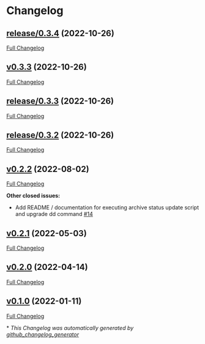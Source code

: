 # Changelog

## [release/0.3.4](https://github.com/NASA-PDS/registry-loader/tree/release/0.3.4) (2022-10-26)

[Full Changelog](https://github.com/NASA-PDS/registry-loader/compare/v0.3.3...release/0.3.4)

## [v0.3.3](https://github.com/NASA-PDS/registry-loader/tree/v0.3.3) (2022-10-26)

[Full Changelog](https://github.com/NASA-PDS/registry-loader/compare/release/0.3.3...v0.3.3)

## [release/0.3.3](https://github.com/NASA-PDS/registry-loader/tree/release/0.3.3) (2022-10-26)

[Full Changelog](https://github.com/NASA-PDS/registry-loader/compare/release/0.3.2...release/0.3.3)

## [release/0.3.2](https://github.com/NASA-PDS/registry-loader/tree/release/0.3.2) (2022-10-26)

[Full Changelog](https://github.com/NASA-PDS/registry-loader/compare/v0.2.2...release/0.3.2)

## [v0.2.2](https://github.com/NASA-PDS/registry-loader/tree/v0.2.2) (2022-08-02)

[Full Changelog](https://github.com/NASA-PDS/registry-loader/compare/v0.2.1...v0.2.2)

**Other closed issues:**

- Add README / documentation for executing archive status update script and upgrade dd command [\#14](https://github.com/NASA-PDS/registry-loader/issues/14)

## [v0.2.1](https://github.com/NASA-PDS/registry-loader/tree/v0.2.1) (2022-05-03)

[Full Changelog](https://github.com/NASA-PDS/registry-loader/compare/v0.2.0...v0.2.1)

## [v0.2.0](https://github.com/NASA-PDS/registry-loader/tree/v0.2.0) (2022-04-14)

[Full Changelog](https://github.com/NASA-PDS/registry-loader/compare/v0.1.0...v0.2.0)

## [v0.1.0](https://github.com/NASA-PDS/registry-loader/tree/v0.1.0) (2022-01-11)

[Full Changelog](https://github.com/NASA-PDS/registry-loader/compare/94da5387d0ac1d151b09f809652131d407c950de...v0.1.0)



\* *This Changelog was automatically generated by [github_changelog_generator](https://github.com/github-changelog-generator/github-changelog-generator)*
